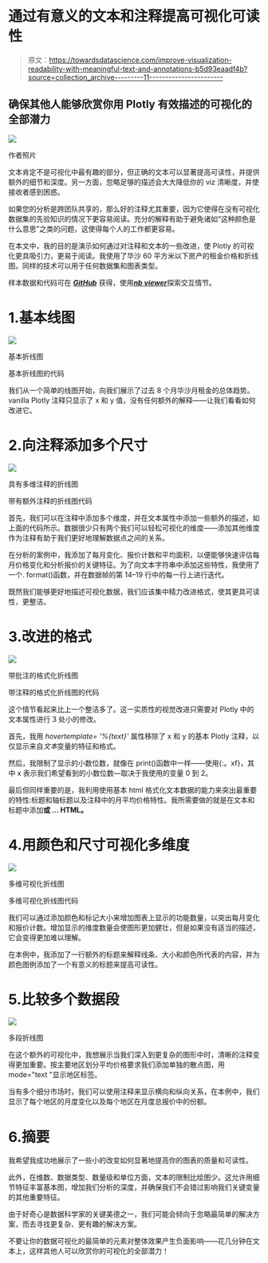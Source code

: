 # 通过有意义的文本和注释提高可视化可读性

> 原文：<https://towardsdatascience.com/improve-visualization-readability-with-meaningful-text-and-annotations-b5d93eaadf4b?source=collection_archive---------11----------------------->

## 确保其他人能够欣赏你用 Plotly 有效描述的可视化的全部潜力

![](img/a1844aef74c359f65818b10584f44c04.png)

作者照片

文本肯定不是可视化中最有趣的部分，但正确的文本可以显著提高可读性，并提供额外的细节和深度。另一方面，忽略足够的描述会大大降低你的 viz 清晰度，并使接收者感到困惑。

如果您的分析是跨团队共享的，那么好的注释尤其重要，因为它使得在没有可视化数据集的先验知识的情况下更容易阅读。充分的解释有助于避免诸如“这种颜色是什么意思”之类的问题，这使得每个人的工作都更容易。

在本文中，我的目的是演示如何通过对注释和文本的一些改进，使 Plotly 的可视化更具吸引力，更易于阅读。我使用了华沙 60 平方米以下房产的租金价格和折线图。同样的技术可以用于任何数据集和图表类型。

样本数据和代码可在 [***GitHub***](https://github.com/Jan-Majewski/Medium_articles/blob/master/04_Plotly/04_01_Annotations.ipynb) 获得，使用[***nb viewer***](https://nbviewer.jupyter.org/github/Jan-Majewski/Medium_articles/blob/f55055506d0c3613b74a103809f210630ad52a73/04_Plotly/04_01_Annotations.ipynb)探索交互情节。

# 1.基本线图

![](img/d311e841e76a67042c657a27321ffa5c.png)

基本折线图

基本折线图的代码

我们从一个简单的线图开始，向我们展示了过去 8 个月华沙月租金的总体趋势。vanilla Plotly 注释只显示了 x 和 y 值，没有任何额外的解释——让我们看看如何改进它。

# 2.向注释添加多个尺寸

![](img/c2a3f61e9bbb9d379c256904a318a5c4.png)

具有多维注释的折线图

带有额外注释的折线图代码

首先，我们可以在注释中添加多个维度，并在文本属性中添加一些额外的描述，如上面的代码所示。数据很少只有两个我们可以轻松可视化的维度——添加其他维度作为注释有助于我们更好地理解数据点之间的关系。

在分析的案例中，我添加了每月变化、报价计数和平均面积，以便能够快速评估每月价格变化和分析报价的关键特征。为了向文本字符串中添加这些特性，我使用了一个. format()函数，并在数据帧的第 14–19 行中的每一行上进行迭代。

既然我们能够更好地描述可视化数据，我们应该集中精力改进格式，使其更具可读性，更整洁。

# 3.改进的格式

![](img/f485df4dba7bfe0003f6a70c3d9640fd.png)

带批注的格式化折线图

带注释的格式化折线图的代码

这个情节看起来比上一个整洁多了。这一实质性的视觉改进只需要对 Plotly 中的文本属性进行 3 处小的修改。

首先，我用 *hovertemplate= '%{text}'* 属性移除了 x 和 y 的基本 Plotly 注释，以仅显示来自*文本*变量的特征和格式。

然后，我限制了显示的小数位数，就像在 print()函数中一样——使用{:。xf}，其中 x 表示我们希望看到的小数位数—取决于我使用的变量 0 到 2。

最后但同样重要的是，我利用使用基本 html 格式化文本数据的能力来突出最重要的特性:标题和轴标题以及注释中的月平均价格特性。我所需要做的就是在文本和标题中添加**或 **…** HTML。**

# 4.用颜色和尺寸可视化多维度

![](img/6ca2eb4e1f088bfc8e1b84c98af62565.png)

多维可视化折线图

多维可视化折线图代码

我们可以通过添加颜色和标记大小来增加图表上显示的功能数量，以突出每月变化和报价计数。增加显示的维度数量会使图形更加健壮，但是如果没有适当的描述，它会变得更加难以理解。

在本例中，我添加了一行额外的标题来解释线条、大小和颜色所代表的内容，并为颜色图例添加了一个有意义的标题来提高可读性。

# 5.比较多个数据段

![](img/a4a6256a083cca432902dbd1fb096bdc.png)

多段折线图

在这个额外的可视化中，我想展示当我们深入到更复杂的图形中时，清晰的注释变得更加重要。按主要地区划分平均价格要求我们添加单独的散点图，用 mode="text "显示地区标签。

当有多个细分市场时，我们可以使用注释来显示横向和纵向关系，在本例中，我们显示了每个地区的月度变化以及每个地区在月度总报价中的份额。

# 6.摘要

我希望我成功地展示了一些小的改变如何显著地提高你的图表的质量和可读性。

此外，在维数、数据类型、数量级和单位方面，文本的限制比绘图少。这允许用细节特征丰富基本图，增加我们分析的深度，并确保我们不会错过影响我们关键变量的其他重要特征。

由于好奇心是数据科学家的关键美德之一，我们可能会倾向于忽略最简单的解决方案，而去寻找更复杂、更有趣的解决方案。

不要让你的数据可视化的最简单的元素对整体效果产生负面影响——花几分钟在文本上，这样其他人可以欣赏你的可视化的全部潜力！